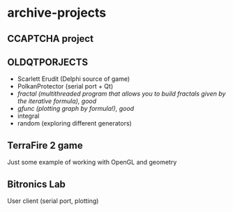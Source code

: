# archive-projects
## CCAPTCHA project


## OLDQTPORJECTS
* Scarlett Erudit (Delphi source of game)
* PolkanProtector (serial port + Qt)
* _fractal (multithreaded program that allows you to build fractals given by the iterative formula), good_
* _gfunc (plotting graph by formula!), good_
* integral
* random (exploring different generators)

## TerraFire 2 game
Just some example of working with OpenGL and geometry

## Bitronics Lab
User client (serial port, plotting)
